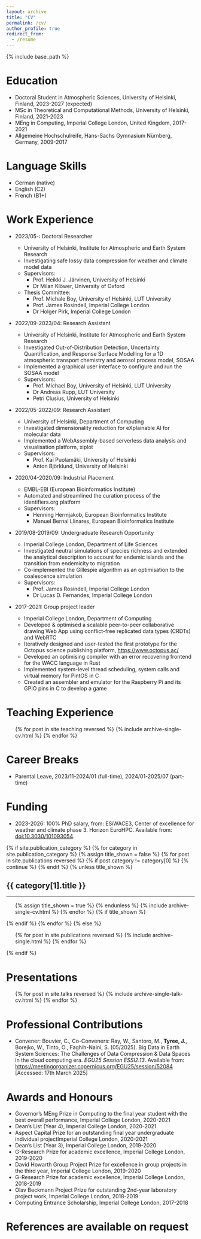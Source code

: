 ```yaml
---
layout: archive
title: "CV"
permalink: /cv/
author_profile: true
redirect_from:
  - /resume
---
```


{% include base_path %}

Education
======
* Doctoral Student in Atmospheric Sciences, University of Helsinki, Finland, 2023-2027 (expected)
* MSc in Theoretical and Computational Methods, University of Helsinki, Finland, 2021-2023
* MEng in Computing, Imperial College London, United Kingdom, 2017-2021
* Allgemeine Hochschulreife, Hans-Sachs Gymnasium Nürnberg, Germany, 2009-2017

Language Skills
=====
* German (native)
* English (C2)
* French (B1+)

Work Experience
======
* 2023/05-: Doctoral Researcher
  * University of Helsinki, Institute for Atmospheric and Earth System Research
  * Investigating safe lossy data compression for weather and climate model data
  * Supervisors:
    * Prof. Heikki J. Järvinen, University of Helsinki
    * Dr Milan Klöwer, University of Oxford
  * Thesis Committee:
    * Prof. Michale Boy, University of Helsinki, LUT University
    * Prof. James Rosindell, Imperial College London
    * Dr Holger Pirk, Imperial College London

* 2022/09-2023/04: Research Assistant
  * University of Helsinki, Institute for Atmospheric and Earth System Research
  * Investigated Out-of-Distribution Detection, Uncertainty Quantification, and Response Surface Modelling for a 1D atmospheric transport chemistry and aerosol process model, SOSAA
  * Implemented a graphical user interface to configure and run the SOSAA model
  * Supervisors:
    * Prof. Michael Boy, University of Helsinki, LUT University
    * Dr Andreas Rupp, LUT University
    * Petri Clusius, University of Helsinki

* 2022/05-2022/09: Research Assistant
  * University of Helsinki, Department of Computing
  * Investigated dimensionality reduction for eXplainable AI for molecular data
  * Implemented a WebAssembly-based serverless data analysis and visualisation platform, xiplot
  * Supervisors:
    * Prof. Kai Puolamäki, University of Helsinki
    * Anton Björklund, University of Helsinki

* 2020/04-2020/09: Industrial Placement
  * EMBL-EBI (European Bioinformatics Institute)
  * Automated and streamlined the curation process of the identifiers.org platform
  * Supervisors:
    * Henning Hermjakob, European Bioinformatics Institute
    * Manuel Bernal Llinares, European Bioinformatics Institute

* 2019/08-2019/09: Undergraduate Research Opportunity
  * Imperial College London, Department of Life Sciences
  * Investigated neutral simulations of species richness and extended the analytical description to account for endemic islands and the transition from endemicity to migration
  * Co-implemented the Gillespie algorithm as an optimisation to the coalescence simulation
  * Supervisors:
    * Prof. James Rosindell, Imperial College London
    * Dr Lucas D. Fernandes, Imperial College London

* 2017-2021: Group project leader
  * Imperial College London, Department of Computing
  * Developed & optimised a scalable peer-to-peer collaborative drawing Web App using conflict-free replicated data types (CRDTs) and WebRTC
  * Iteratively designed and user-tested the first prototype for the Octopus science publishing platform, <https://www.octopus.ac/>
  * Developed an optimising compiler with an error recovering frontend for the WACC language in Rust
  * Implemented system-level thread scheduling, system calls and virtual memory for PintOS in C
  * Created an assembler and emulator for the Raspberry Pi and its GPIO pins in C to develop a game

Teaching Experience
======
  <ul>{% for post in site.teaching reversed %}
    {% include archive-single-cv.html %}
  {% endfor %}</ul>

Career Breaks
======
* Parental Leave, 2023/11-2024/01 (full-time), 2024/01-2025/07 (part-time)

Funding
======
* 2023-2026: 100% PhD salary, from: ESiWACE3, Center of excellence for weather and climate phase 3. Horizon EuroHPC. Available from: [doi:10.3030/101093054](https://doi.org/10.3030/101093054).

{% if site.publication_category %}
  {% for category in site.publication_category  %}
    {% assign title_shown = false %}
    {% for post in site.publications reversed %}
      {% if post.category != category[0] %}
        {% continue %}
      {% endif %}
      {% unless title_shown %}
        <h2>{{ category[1].title }}</h2><hr />
        <ul>
        {% assign title_shown = true %}
      {% endunless %}
      {% include archive-single-cv.html %}
    {% endfor %}
    {% if title_shown %}
      </ul>
    {% endif %}
  {% endfor %}
{% else %}
  <ul>{% for post in site.publications reversed %}
    {% include archive-single.html %}
  {% endfor %}</ul>
{% endif %}
  
Presentations
======
  <ul>{% for post in site.talks reversed %}
    {% include archive-single-talk-cv.html  %}
  {% endfor %}</ul>
  
Professional Contributions
======
* Convener: Bouvier, C., Co-Conveners: Ray, W., Santoro, M., **Tyree, J.**, Borejko, W., Tinto, O., Faghih-Naini, S. (05/2025). Big Data in Earth System Sciences: The Challenges of Data Compression & Data Spaces in the cloud computing era. *EGU25 Session ESSI2.13*. Available from: <https://meetingorganizer.copernicus.org/EGU25/session/52084> [Accessed: 17th March 2025]

Awards and Honours
======
* Governor’s MEng Prize in Computing to the final year student with the best overall performance, Imperial College London, 2020-2021
* Dean’s List (Year 4), Imperial College London, 2020-2021
* Aspect Capital Prize for an outstanding final year undergraduate individual projectImperial College London, 2020-2021
* Dean’s List (Year 3), Imperial College London, 2019-2020
* G-Research Prize for academic excellence, Imperial College London, 2019-2020
* David Howarth Group Project Prize for excellence in group projects in the third year, Imperial College London, 2019-2020
* G-Research Prize for academic excellence, Imperial College London, 2018-2019
* Olav Beckmann Project Prize for outstanding 2nd-year laboratory project work, Imperial College London, 2018-2019
* Computing Entrance Scholarship, Imperial College London, 2017-2018

References are available on request
======

